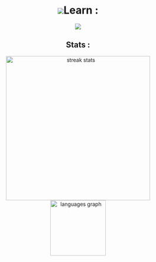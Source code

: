 <h1 align="center">
    <img src="https://readme-typing-svg.herokuapp.com/?font=ubuntu&size=35&center=true&vCenter=true&width=500&height=70&duration=4000&lines=Hi+There+!+%F0%9F%91%8B;+I%27m+Daweii+!; />
</h1>

<h2 align="center">Learn :</h2>
<div align="center">
  <img src="https://skillicons.dev/icons?i=java,python,idea,git" />
</div>

<h2 align="center">Stats :</h2>
<div align="center">
  <img width=390 src="https://streak-stats.demolab.com/?user=Daweii-dev&count_private=true&theme=transparent&border_radius=10" alt="streak stats"/>
  <img src="https://github-readme-stats.vercel.app/api/top-langs?username=Daweii-dev&locale=en&hide_title=false&layout=compact&card_width=320&langs_count=5&theme=transparent&hide_border=false&order=2&custom_title=Languages" height="150" alt="languages graph"/>
</div>
